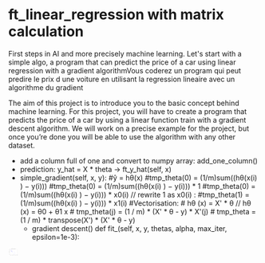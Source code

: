 # ft_linear_regression with matrix calculation
First steps in AI and more precisely machine learning. 
Let's start with a simple algo, a program that can predict the price of a car using linear regression with a gradient algorithmVous coderez un program qui peut predire le prix d une voiture en utilisant la regression lineaire avec un algorithme du gradient 

The aim of this project is to introduce you to the basic concept behind machine learning.
For this project, you will have to create a program that predicts the price of a car by
using a linear function train with a gradient descent algorithm.
We will work on a precise example for the project, but once you’re done you will be
able to use the algorithm with any other dataset.

- add a column full of one and convert to numpy array: add_one_column()
- prediction: y_hat = X * theta -> ft_y_hat(self, x)
- simple_gradient(self, x, y):
	#ŷ = hθ(x)
	#tmp_theta(0) = (1/m)sum((hθ(x(i) ) − y(i)))
	#tmp_theta(0) = (1/m)sum((hθ(x(i) ) − y(i))) * 1 
	#tmp_theta(0) = (1/m)sum((hθ(x(i) ) − y(i))) * x0(i) // rewrite 1 as x0(i) :
	#tmp_theta(1) = (1/m)sum((hθ(x(i) ) − y(i))) * x1(i)
	#Vectorisation:
		# hθ (x) = X' * θ    // hθ (x) = θ0 + θ1 x
		# tmp_theta(j) = (1 / m) * (X' * θ - y) * X'(j)
		# tmp_theta = (1 / m) * transpose(X') * (X' * θ - y)
  - gradient descent()
	def fit_(self, x, y, thetas, alpha, max_iter, epsilon=1e-3):
<img src="./prediction_linear_regression.png" alt="Alt text" title="Final product" style="display: inline-block; max-width: 20px">
